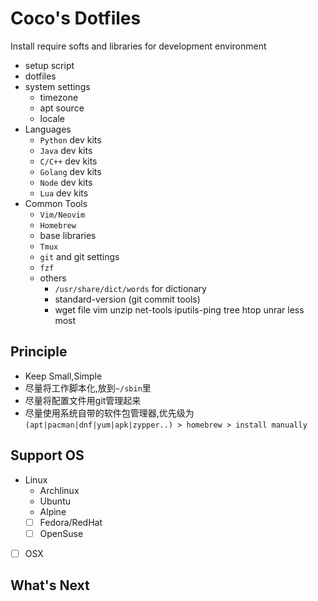 Coco's Dotfiles
===

Install require softs and libraries for development environment

* setup script
* dotfiles
* system settings
	- timezone
	- apt source
	- locale
* Languages
	- `Python` dev kits
	- `Java` dev kits
	- `C/C++` dev kits
	- `Golang` dev kits
	- `Node` dev kits
	- `Lua` dev kits
* Common Tools
	- `Vim/Neovim`
	- `Homebrew`
	- base libraries
	- `Tmux`
	- `git` and git settings
	- `fzf`
	- others
		+ `/usr/share/dict/words` for dictionary
		+ standard-version (git commit tools)
		+ wget file vim unzip net-tools iputils-ping tree htop unrar less most


## Principle

* Keep Small,Simple
* 尽量将工作脚本化,放到`~/sbin`里
* 尽量将配置文件用git管理起来
* 尽量使用系统自带的软件包管理器,优先级为`(apt|pacman|dnf|yum|apk|zypper..) > homebrew > install manually`

## Support OS

* Linux
    - Archlinux
    - Ubuntu
    - Alpine
    - [ ] Fedora/RedHat
    - [ ] OpenSuse
* [ ] OSX


## What's Next


